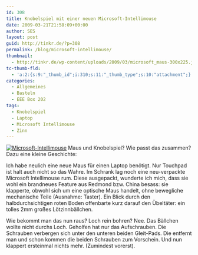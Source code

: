 ```yaml
---
id: 308
title: Knobelspiel mit einer neuen Microsoft-Intellimouse
date: 2009-03-21T21:58:09+00:00
author: SES
layout: post
guid: http://tinkr.de/?p=308
permalink: /blog/microsoft-intellimouse/
thumbnail:
  - http://tinkr.de/wp-content/uploads/2009/03/microsoft_maus-300x225.jpg
tc-thumb-fld:
  - 'a:2:{s:9:"_thumb_id";i:310;s:11:"_thumb_type";s:10:"attachment";}'
categories:
  - Allgemeines
  - Basteln
  - EEE Box 202
tags:
  - Knobelspiel
  - Laptop
  - Microsoft Intellimouse
  - Zinn
---
```

[<img loading="lazy" src="/assets/2009/03/microsoft_maus-300x225.jpg" alt="Microsoft-Intellimouse" title="Microsoft-Intellimouse" width="300" height="225" class="alignnone size-medium wp-image-310" srcset="/assets/2009/03/microsoft_maus-300x225.jpg 300w, /assets/2009/03/microsoft_maus-1024x768.jpg 1024w, /assets/2009/03/microsoft_maus.jpg 2048w" sizes="(max-width: 300px) 100vw, 300px" />](/assets/2009/03/microsoft_maus.jpg)
Maus und Knobelspiel? Wie passt das zusammen? Dazu eine kleine Geschichte:

Ich habe neulich eine neue Maus für einen Laptop benötigt. Nur Touchpad ist halt auch nicht so das Wahre. Im Schrank lag noch eine neu-verpackte Microsoft Intellimouse rum. Diese ausgepackt, wunderte ich mich, dass sie wohl ein brandneues Feature aus Redmond bzw. China besass: sie klapperte, obwohl sich um eine optische Maus handelt, ohne bewegliche mechanische Teile (Ausnahme: Taster). Ein Blick durch den halbdurchsichtigen roten Boden offenbarte kurz darauf den Übeltäter: ein tolles 2mm großes Lötzinnbällchen.

Wie bekommt man das nun raus? Loch rein bohren? Nee. Das Bällchen wollte nicht durchs Loch. Geholfen hat nur das Aufschrauben. Die Schrauben verbergen sich unter den unteren beiden Gleit-Pads. Die entfernt man und schon kommen die beiden Schrauben zum Vorschein. Und nun klappert ersteinmal nichts mehr. (Zumindest vorerst).
